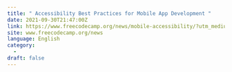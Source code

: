```yaml
---
title: " Accessibility Best Practices for Mobile App Development "
date: 2021-09-30T21:47:00Z
link: https://www.freecodecamp.org/news/mobile-accessibility/?utm_medium=RSS&utm_source=news.12bit.vn
site: www.freecodecamp.org/news
language: English
category:
  -   
draft: false
---
```


